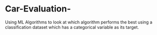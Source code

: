 # Car-Evaluation-
Using ML Algorithms to look at which algorithm performs the best using a classification dataset which has a categorical variable as its target. 
